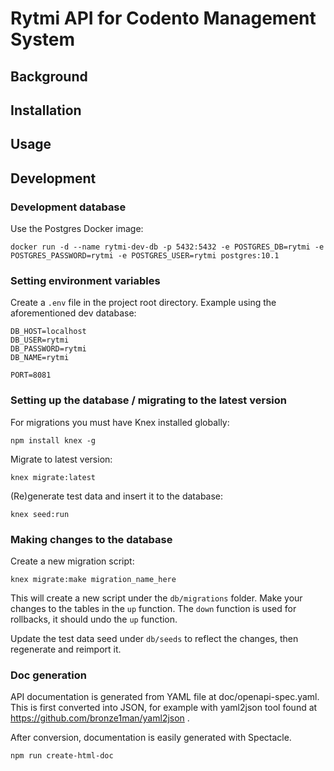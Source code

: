 # Rytmi API for Codento Management System

## Background

## Installation

## Usage

## Development

### Development database

Use the Postgres Docker image:

```
docker run -d --name rytmi-dev-db -p 5432:5432 -e POSTGRES_DB=rytmi -e POSTGRES_PASSWORD=rytmi -e POSTGRES_USER=rytmi postgres:10.1
```

### Setting environment variables

Create a `.env` file in the project root directory. Example using the aforementioned dev database:

```
DB_HOST=localhost
DB_USER=rytmi
DB_PASSWORD=rytmi
DB_NAME=rytmi

PORT=8081
```

### Setting up the database / migrating to the latest version

For migrations you must have Knex installed globally:

```
npm install knex -g
```

Migrate to latest version:

```
knex migrate:latest
```

(Re)generate test data and insert it to the database:

```
knex seed:run
```

### Making changes to the database

Create a new migration script:

```
knex migrate:make migration_name_here
```

This will create a new script under the `db/migrations` folder. Make your changes to the tables in the `up` function. The `down` function is used for rollbacks, it should undo the `up` function.

Update the test data seed under `db/seeds` to reflect the changes, then regenerate and reimport it.

### Doc generation

API documentation is generated from YAML file at doc/openapi-spec.yaml. This is first converted into JSON, for example with yaml2json tool found at https://github.com/bronze1man/yaml2json .

After conversion, documentation is easily generated with Spectacle.

```
npm run create-html-doc
```
